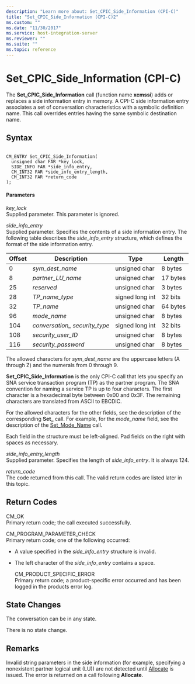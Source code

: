 ```yaml
---
description: "Learn more about: Set_CPIC_Side_Information (CPI-C)"
title: "Set_CPIC_Side_Information (CPI-C)2"
ms.custom: ""
ms.date: "11/30/2017"
ms.service: host-integration-server
ms.reviewer: ""
ms.suite: ""
ms.topic: reference
---
```

# Set_CPIC_Side_Information (CPI-C)
The **Set_CPIC_Side_Information** call (function name **xcmssi**) adds or replaces a side information entry in memory. A CPI-C side information entry associates a set of conversation characteristics with a symbolic definition name. This call overrides entries having the same symbolic destination name.  
  
## Syntax  
  
```  
  
CM_ENTRY Set_CPIC_Side_Information(   
  unsigned char FAR *key_lock,             
  SIDE_INFO FAR *side_info_entry,          
  CM_INT32 FAR *side_info_entry_length,    
  CM_INT32 FAR *return_code                
);  
```  
  
#### Parameters  
 *key_lock*  
 Supplied parameter. This parameter is ignored.  
  
 *side_info_entry*  
 Supplied parameter. Specifies the contents of a side information entry. The following table describes the *side_info_entry* structure, which defines the format of the side information entry.  
  
|Offset|Description|Type|Length|  
|------------|-----------------|----------|------------|  
|0|*sym_dest_name*|unsigned char|8 bytes|  
|8|*partner_LU_name*|unsigned char|17 bytes|  
|25|*reserved*|unsigned char|3 bytes|  
|28|*TP_name_type*|signed long int|32 bits|  
|32|*TP_name*|unsigned char|64 bytes|  
|96|*mode_name*|unsigned char|8 bytes|  
|104|*conversation_ security_type*|signed long int|32 bits|  
|108|*security_user_ID*|unsigned char|8 bytes|  
|116|*security_password*|unsigned char|8 bytes|  
  
 The allowed characters for *sym_dest_name* are the uppercase letters (A through Z) and the numerals from 0 through 9.  
  
 **Set_CPIC_Side_Information** is the only CPI-C call that lets you specify an SNA service transaction program (TP) as the partner program. The SNA convention for naming a service TP is up to four characters. The first character is a hexadecimal byte between 0x00 and 0x3F. The remaining characters are translated from ASCII to EBCDIC.  
  
 For the allowed characters for the other fields, see the description of the corresponding **Set_** call. For example, for the *mode_name* field, see the description of the [Set_Mode_Name](../core/set-mode-name-cpi-c-2.md) call.  
  
 Each field in the structure must be left-aligned. Pad fields on the right with spaces as necessary.  
  
 *side_info_entry_length*  
 Supplied parameter. Specifies the length of *side_info_entry*. It is always 124.  
  
 *return_code*  
 The code returned from this call. The valid return codes are listed later in this topic.  
  
## Return Codes  
 CM_OK  
 Primary return code; the call executed successfully.  
  
 CM_PROGRAM_PARAMETER_CHECK  
 Primary return code; one of the following occurred:  
  
- A value specified in the *side_info_entry* structure is invalid.  
  
- The left character of the *side_info_entry* contains a space.  
  
  CM_PRODUCT_SPECIFIC_ERROR  
  Primary return code; a product-specific error occurred and has been logged in the products error log.  
  
## State Changes  
 The conversation can be in any state.  
  
 There is no state change.  
  
## Remarks  
 Invalid string parameters in the side information (for example, specifying a nonexistent partner logical unit (LU)) are not detected until [Allocate](../core/allocate-cpi-c-2.md) is issued. The error is returned on a call following **Allocate**.
